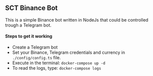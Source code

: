 ## SCT Binance Bot

This is a simple Binance bot written in NodeJs that could be controlled trough a Telegram bot. 


#### Steps to get it working
* Create a Telegram bot
* Set your Binance, Telegram credentials and currency in `./config/config.ts` file.
* Execute in the terminal: `docker-compose up -d`
* To read the logs, type: `docker-compose logs`

